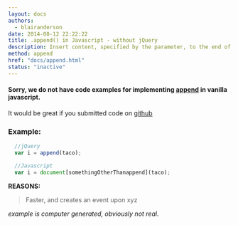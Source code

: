 ```yaml
---
layout: docs
authors:
  - blairanderson
date: 2014-08-12 22:22:22
title: .append() in Javascript - without jQuery
description: Insert content, specified by the parameter, to the end of each element in the set of matched elements.
method: append
href: "docs/append.html"
status: "inactive"
---
```


#### Sorry, we do not have code examples for implementing [append](http://api.jquery.com/append/) in vanilla javascript.

It would be great if you submitted code on [github](https://github.com/blairanderson/without-jquery/blob/master/docs/append.md)

### Example:

```javascript
  //jQuery
  var i = append(taco);

  //Javascript
  var i = document[somethingOtherThanappend](taco);

```

**REASONS:**
> Faster, and creates an event upon xyz

*example is computer generated, obviously not real.*
